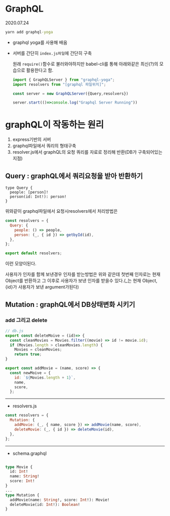 # GraphQL

2020.07.24

```cmd
yarn add graphql-yoga
```

- graphql yoga를 사용해 배움

- 서버를 간단히 `index.js파일`에 간단히 구축

  원래 `require()`함수로 불러와야하지만 babel-cli를 통해 아래와같은 최신(?)의 모습으로 활용한다고 함.

  ```javascript
  import { GraphQLServer } from "graphql-yoga";
  import resolvers from "[graphql 파일위치]";

  const server = new GraphQLServer({Query,resolvers})

  server.start(()=>console.log("Graphql Server Running"))
  ```

# graphQL이 작동하는 원리

1. express기반의 서버
2. graphql파일에서 쿼리의 형태구축
3. resolver.js에서 graphQL의 요청 쿼리를 자료로 정리해 반환(DB가 구축되어있는 지점)

## **Query** : graphQL에서 쿼리요청을 받아 반환하기

```
type Query {
  people: [person]!
  person(id: Int!): person!
}
```

위와같이 graphql파일에서 요청시resolvers에서 처리방법은

```javascript
const resolvers = {
  Query: {
    people: () => people,
    person: (_, { id }) => getbyId(id),
  },
};

export default resolvers;
```

이런 모양이된다.

사용자가 인자를 함께 보낸경우 인자를 받는방법은 위와 같은데 첫번째 인자로는 현재 Object를 반환하고 그 이후로 사용자가 보낸 인자를 받을수 있다.(_는 현재 Object, {id}가 사용자가 보낸 argument가된다)

## **Mutation** : graphQL에서 DB상태변화 시키기

### **add** 그리고 **delete**

```javascript
// db.js
export const deleteMoive = (id)=> {
  const cleanMovies = Movies.filter((movie) => id != movie.id);
  if (Movies.length > cleanMovies.length) {
    Movies = cleanMovies;
    return true;
}

export const addMovie = (name, score) => {
  const newMoive = {
    id: `${Movies.length + 1}`,
    name,
    score,
  };
```

---

- resolvers.js

```javascript
const resolvers = {
  Mutation: {
    addMovie: (_, { name, score }) => addMovie(name, score),
    deleteMovie: (_, { id }) => deleteMovie(id),
  },
};
```

---

- schema.graphql
  
```graphql

type Movie {
  id: Int!
  name: String!
  score: Int!
}
...
type Mutation {
  addMovie(name: String!, score: Int!): Movie!
  deleteMovie(id: Int!): Boolean!
}
```
